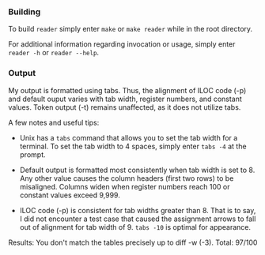 
### Building
To build ``reader`` simply enter ``make`` or ``make reader``
while in the root directory.

For additional information regarding invocation or usage,
simply enter `reader -h` or `reader --help`.

### Output
My output is formatted using tabs. Thus, the alignment of
ILOC code (-p) and default ouput varies with tab width,
register numbers, and constant values.
Token output (-t) remains unaffected, as it does not 
utilize tabs.

A few notes and useful tips:

  * Unix has a `tabs` command that allows you to set the
  tab width for a terminal. To set the tab width to 4 spaces,
  simply enter `tabs -4` at the prompt.
  
  * Default output is formatted most consistently when tab
  width is set to 8. Any other value causes the column
  headers (first two rows) to be misaligned. Columns widen
  when register numbers reach 100 or constant values exceed
  9,999.
  
  * ILOC code (-p) is consistent for tab widths greater
  than 8. That is to say, I did not encounter a test case that
  caused the assignment arrows to fall out of alignment for
  tab width of 9. `tabs -10` is optimal for appearance.

Results: You don't match the tables precisely up to diff -w (-3).
Total: 97/100
